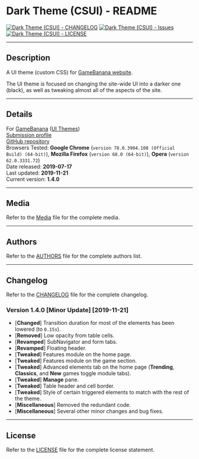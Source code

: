 # Dark Theme (CSUI) - README

[![Dark Theme (CSUI) - CHANGELOG](https://img.shields.io/badge/Version-1.4.0-27ae60.svg?style=for-the-badge)](https://github.com/DanialZahid/Dark-Theme-CSUI-/blob/master/CHANGELOG.md) [![Dark Theme (CSUI) - Issues](https://img.shields.io/github/issues/DanialZahid/Dark-Theme-CSUI-?color=d35400&style=for-the-badge)](https://github.com/DanialZahid/Dark-Theme-CSUI-/issues) [![Dark Theme (CSUI) - LICENSE](https://img.shields.io/badge/License-Read-e1b12c.svg?style=for-the-badge)](https://github.com/DanialZahid/Dark-Theme-CSUI-/blob/master/LICENSE.md)

---

## Description

A UI theme (custom CSS) for [GameBanana website](https://gamebanana.com/).

The UI theme is focused on changing the site-wide UI into a darker one (black), as well as tweaking almost all of the aspects of the site.

---

## Details

For [GameBanana](https://gamebanana.com) ([UI Themes](https://gamebanana.com/scripts/cats/2238))\
[Submission profile](https://gamebanana.com/scripts/10441)\
[GitHub repository](https://github.com/DanialZahid/Dark-Theme-CSUI-)\
Browsers Tested: **Google Chrome** (`version 78.0.3904.108 (Official Build) (64-bit)`), **Mozilla Firefox** (`version 68.0 (64-bit)`), **Opera** (`version 62.0.3331.72`)\
Date released: **2019-07-17**\
Last updated: **2019-11-21**\
Current version: **1.4.0**

---

## Media

Refer to the [Media](Media.md) file for the complete media.

---

## Authors

Refer to the [AUTHORS](AUTHORS.md) file for the complete authors list.

---

## Changelog

Refer to the [CHANGELOG](CHANGELOG.md) file for the complete changelog.

### Version 1.4.0 [Minor Update] [2019-11-21]

* [**Changed**] Transition duration for most of the elements has been lowered (to `0.15s`).
* [**Removed**] Low opacity from table cells.
* [**Revamped**] SubNavigator and form tabs.
* [**Revamped**] Floating header.
* [**Tweaked**] Features module on the home page.
* [**Tweaked**] Features module on the game section.
* [**Tweaked**] Advanced elements tab on the home page (**Trending**, **Classics**, and **New** games toggle module tabs).
* [**Tweaked**] **Manage** pane.
* [**Tweaked**] Table header and cell border.
* [**Tweaked**] Style of certain triggered elements to match with the rest of the theme.
* [**Miscellaneous**] Removed the redundant code.
* [**Miscellaneous**] Several other minor changes and bug fixes.

---

## License

Refer to the [LICENSE](LICENSE.md) file for the complete license statement.
